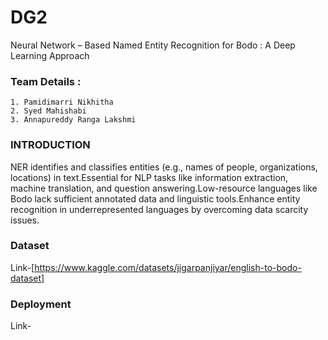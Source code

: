 # DG2

Neural Network – Based Named Entity Recognition for Bodo : A Deep Learning Approach


### Team Details :
    1. Pamidimarri Nikhitha
    2. Syed Mahishabi
    3. Annapureddy Ranga Lakshmi

### INTRODUCTION
NER identifies and classifies entities (e.g., names of people, organizations, locations) in text.Essential for NLP tasks like information extraction, machine translation, and question answering.Low-resource languages like Bodo lack sufficient annotated data and linguistic tools.Enhance entity recognition in underrepresented languages by overcoming data scarcity issues.
### Dataset
Link-[https://www.kaggle.com/datasets/jigarpanjiyar/english-to-bodo-dataset]
### Deployment
Link-
